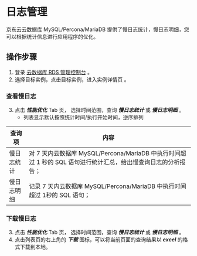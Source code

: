 # 日志管理
京东云云数据库 MySQL/Percona/MariaDB 提供了慢日志统计，慢日志明细，您可以根据统计信息进行应用程序的优化。

## 操作步骤
1. 登录 [云数据库 RDS 管理控制台](https://rds-console.jdcloud.com/database) 。    
2. 选择目标实例，点击目标实例，进入实例详情页 。  

### 查看慢日志
3. 点击 ***性能优化*** Tab 页， 选择时间范围，查询 ***慢日志统计*** 或 ***慢日志明细*** 。
    * 列表显示默认按照统计时间/执行开始时间，逆序排列

|查询项|内容|
|---|---|
|慢日志统计|对 7 天内云数据库 MySQL/Percona/MariaDB 中执行时间超过 1 秒的 SQL 语句进行统计汇总，给出慢查询日志的分析报告；|
|慢日志明细|记录 7 天内云数据库 MySQL/Percona/MariaDB 中执行时间超过 1秒的 SQL 语句；|

### 下载慢日志
3. 点击 ***性能优化*** Tab 页， 选择时间范围，查询 ***慢日志统计*** 或 ***慢日志明细*** 。
4. 点击列表页的右上角的 ***下载*** 图标，可以将当前页面的查询结果以 ***excel*** 的格式下载到本地。


